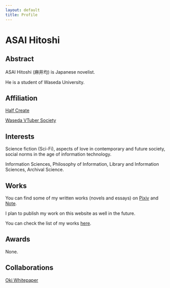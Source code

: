 ```yaml
---
layout: default
title: Profile
---
```


# ASAI Hitoshi

## Abstract

ASAI Hitoshi (麻井均) is Japanese novelist.

He is a student of Waseda University.

## Affiliation

[Half Create](https://half-create.org)

[Waseda VTuber Society](https://waseda.vken.org)

## Interests

Science fiction (Sci-Fi), aspects of love in contemporary and future society, social norms in the age of information technology.

Information Sciences, Philosophy of Information, Library and Information Sciences, Archival Science.

## Works

You can find some of my written works (novels and essays) on [Pixiv](https://www.pixiv.net/users/70042496) and [Note](https://note.com/asainingen).

I plan to publish my work on this website as well in the future.

You can check the list of my works [here](./works).

## Awards

None.

## Collaborations

[Oki Whitepaper](https://oki.half-create.org)
